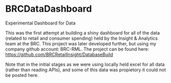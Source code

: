 # BRCDataDashboard
Experimental Dashboard for Data

This was the first attempt at building a shiny dashboard for all of the data (related to retail and consumer spending) held by the Insight & Analytics team at the BRC. This project was later developed further, but using my company github account: BRC-RML. The project can be found here: https://github.com/BRCRetailInsight/DatabaseBuild

Note that in the initial stages as we were using locally held excel for all data (rather than reading APIs), and some of this data was propietory it could not be posted here.
